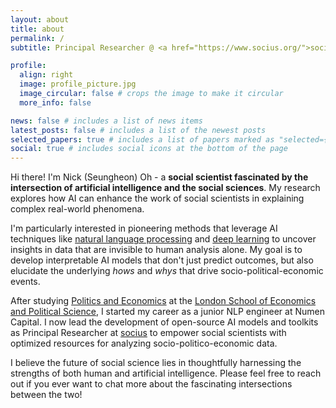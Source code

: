 ```yaml
---
layout: about
title: about
permalink: /
subtitle: Principal Researcher @ <a href="https://www.socius.org/">socius</a>

profile:
  align: right
  image: profile_picture.jpg
  image_circular: false # crops the image to make it circular
  more_info: false

news: false # includes a list of news items
latest_posts: false # includes a list of the newest posts
selected_papers: true # includes a list of papers marked as "selected={true}"
social: true # includes social icons at the bottom of the page
---
```


Hi there! I'm Nick (Seungheon) Oh - a **social scientist fascinated by the intersection of artificial intelligence and the social sciences**. My research explores how AI can enhance the work of social scientists in explaining complex real-world phenomena.

I'm particularly interested in pioneering methods that leverage AI techniques like [natural language processing](https://en.wikipedia.org/wiki/Natural_language_processing) and [deep learning](https://en.wikipedia.org/wiki/Deep_learning) to uncover insights in data that are invisible to human analysis alone. My goal is to develop interpretable AI models that don't just predict outcomes, but also elucidate the underlying _hows_ and _whys_ that drive socio-political-economic events.

After studying [Politics and Economics](https://www.lse.ac.uk/study-at-lse/undergraduate/degree-programmes-2024/bsc-politics-and-economics) at the [London School of Economics and Political Science](https://www.lse.ac.uk/), I started my career as a junior NLP engineer at Numen Capital. I now lead the development of open-source AI models and toolkits as Principal Researcher at [socius](https://www.socius.org/) to empower social scientists with optimized resources for analyzing socio-politico-economic data.

I believe the future of social science lies in thoughtfully harnessing the strengths of both human and artificial intelligence. Please feel free to reach out if you ever want to chat more about the fascinating intersections between the two!
